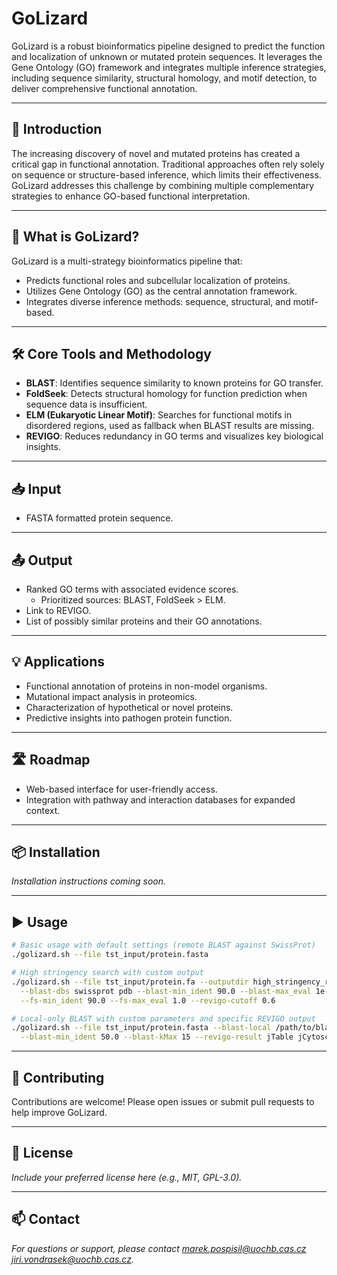 # GoLizard

GoLizard is a robust bioinformatics pipeline designed to predict the function and localization of unknown or mutated protein sequences. It leverages the Gene Ontology (GO) framework and integrates multiple inference strategies, including sequence similarity, structural homology, and motif detection, to deliver comprehensive functional annotation.

---

## 🧬 Introduction

The increasing discovery of novel and mutated proteins has created a critical gap in functional annotation. Traditional approaches often rely solely on sequence or structure-based inference, which limits their effectiveness. GoLizard addresses this challenge by combining multiple complementary strategies to enhance GO-based functional interpretation.

---

## 🚀 What is GoLizard?

GoLizard is a multi-strategy bioinformatics pipeline that:

- Predicts functional roles and subcellular localization of proteins.
- Utilizes Gene Ontology (GO) as the central annotation framework.
- Integrates diverse inference methods: sequence, structural, and motif-based.

---

## 🛠️ Core Tools and Methodology

- **BLAST**: Identifies sequence similarity to known proteins for GO transfer.
- **FoldSeek**: Detects structural homology for function prediction when sequence data is insufficient.
- **ELM (Eukaryotic Linear Motif)**: Searches for functional motifs in disordered regions, used as fallback when BLAST results are missing.
- **REVIGO**: Reduces redundancy in GO terms and visualizes key biological insights.

---

## 📥 Input

- FASTA formatted protein sequence.

---

## 📤 Output

- Ranked GO terms with associated evidence scores.
  - Prioritized sources: BLAST, FoldSeek > ELM.
- Link to REVIGO.
- List of possibly similar proteins and their GO annotations.

---

## 💡 Applications

- Functional annotation of proteins in non-model organisms.
- Mutational impact analysis in proteomics.
- Characterization of hypothetical or novel proteins.
- Predictive insights into pathogen protein function.

---

## 🛣️ Roadmap

- Web-based interface for user-friendly access.
- Integration with pathway and interaction databases for expanded context.

---

## 📦 Installation

_Installation instructions coming soon._

---

## ▶️ Usage

```bash
# Basic usage with default settings (remote BLAST against SwissProt)
./golizard.sh --file tst_input/protein.fasta

# High stringency search with custom output
./golizard.sh --file tst_input/protein.fa --outputdir high_stringency_results \
  --blast-dbs swissprot pdb --blast-min_ident 90.0 --blast-max_eval 1e-10 \
  --fs-min_ident 90.0 --fs-max_eval 1.0 --revigo-cutoff 0.6

# Local-only BLAST with custom parameters and specific REVIGO output
./golizard.sh --file tst_input/protein.fasta --blast-local /path/to/blastdb/swissprot \
  --blast-min_ident 50.0 --blast-kMax 15 --revigo-result jTable jCytoscape
```

---

## 🤝 Contributing

Contributions are welcome! Please open issues or submit pull requests to help improve GoLizard.

---

## 📄 License

_Include your preferred license here (e.g., MIT, GPL-3.0)._

---

## 📫 Contact

_For questions or support, please contact <marek.pospisil@uochb.cas.cz> <jiri.vondrasek@uochb.cas.cz>._  
